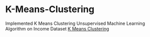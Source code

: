 # K-Means-Clustering
Implemented K Means Clustering Unsupervised Machine Learning Algorithm on Income Dataset
[K Means Clustering](https://colab.research.google.com/drive/1ELmF_4q0UfwSrTc_FG27HysCW_SxYXfP?authuser=0#scrollTo=JT5jUAho1OO_)
